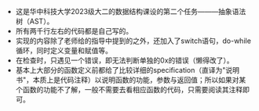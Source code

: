 * 这是华中科技大学2023级大二的数据结构课设的第二个任务———抽象语法树（AST）。
* 所有两千行左右的代码都是自己写的。
* 实现的内容除了老师给的指导中提到的之外，还加入了switch语句，do-while循环，同时定义变量和赋值等。
* 在检查时，只遇见一个错误，即无法判断单独的0x的错误（懒得改了）。
* 基本上大部分的函数定义前都给了比较详细的specification（直译为"说明书"，本质上是代码注释）以说明函数的功能，参数与返回值；所以如果对某个函数的功能不了解，一般不需要去看相应函数的代码，只需要阅读其注释即可。
